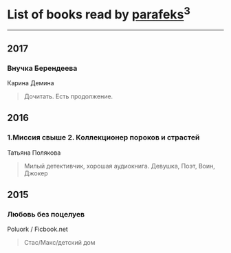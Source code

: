 # List of books read by [parafeks](http://vk.com/id16366623)<sup>3</sup>
---

## 2017

### Внучка Берендеева
Карина Демина
> Дочитать. Есть продолжение.



## 2016

### 1.Миссия свыше 2. Коллекционер пороков и страстей
Татьяна Полякова
> Милый детективчик, хорошая аудиокнига. Девушка, Поэт, Воин, Джокер



## 2015

### Любовь без поцелуев
Poluork / Ficbook.net
> Стас/Макс/детский дом



